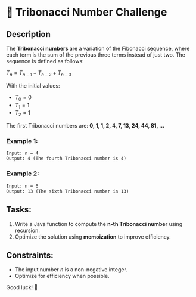 # 🎯 Tribonacci Number Challenge

## Description
The **Tribonacci numbers** are a variation of the Fibonacci sequence, where each term is the sum of the previous three terms instead of just two. The sequence is defined as follows:

$T_n = T_{n-1} + T_{n-2} + T_{n-3}$

With the initial values:
- $T_0 = 0$
- $T_1 = 1$
- $T_2 = 1$

The first Tribonacci numbers are: **0, 1, 1, 2, 4, 7, 13, 24, 44, 81, ...**

### Example 1:
```
Input: n = 4  
Output: 4 (The fourth Tribonacci number is 4)
```

### Example 2:
```
Input: n = 6  
Output: 13 (The sixth Tribonacci number is 13)
```

## Tasks:
1. Write a Java function to compute the **n-th Tribonacci number** using recursion.
2. Optimize the solution using **memoization** to improve efficiency.

## Constraints:
- The input number $n$ is a non-negative integer.
- Optimize for efficiency when possible.

Good luck! 🚀

